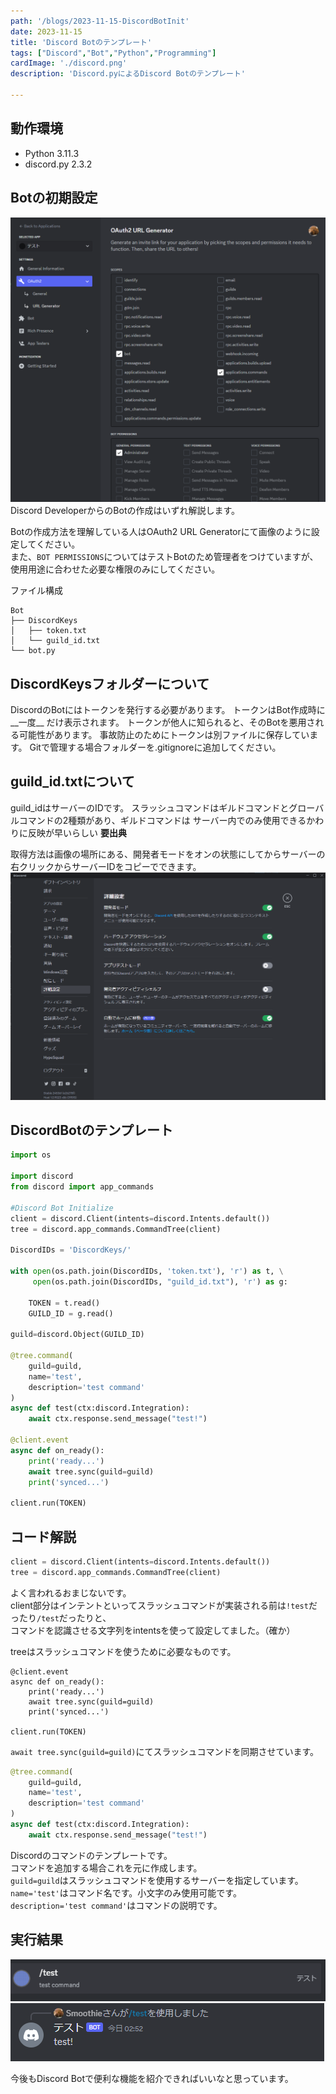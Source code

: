 ```yaml
---
path: '/blogs/2023-11-15-DiscordBotInit'
date: 2023-11-15
title: 'Discord Botのテンプレート'
tags: ["Discord","Bot","Python","Programming"]
cardImage: './discord.png'
description: 'Discord.pyによるDiscord Botのテンプレート'

---
```

<h2 class="sticky_note">
動作環境
</h2>

- Python 3.11.3
- discord.py 2.3.2

<h2 class="sticky_note">
Botの初期設定
</h2>

![Discord Developer Site](./DiscordDeveloperSite.png "Discord Developer Site")
Discord DeveloperからのBotの作成はいずれ解説します。  

Botの作成方法を理解している人はOAuth2 URL Generatorにて画像のように設定してください。  
また、`BOT PERMISSIONS`についてはテストBotのため管理者をつけていますが、<span class="highlighter_yellow">使用用途に合わせた必要な権限のみにしてください。</span>  

ファイル構成
```
Bot
├── DiscordKeys
│   ├── token.txt
│   └── guild_id.txt
└── bot.py
```

<h2 class="sticky_note">
DiscordKeysフォルダーについて
</h2>
DiscordのBotにはトークンを発行する必要があります。  
トークンはBot作成時に <span class="highlighter_yellow">__一度__</span> だけ表示されます。  
トークンが他人に知られると、その<span class="highlighter_red">Botを悪用される可能性があります。</span>   
事故防止のためにトークンは別ファイルに保存しています。 
Gitで管理する場合フォルダーを.gitignoreに追加してください。  

<h2 class="sticky_note">
guild_id.txtについて
</h2>

guild_idはサーバーのIDです。
スラッシュコマンドはギルドコマンドとグローバルコマンドの2種類があり、ギルドコマンドは
サーバー内でのみ使用できるかわりに反映が早いらしい **要出典**

取得方法は画像の場所にある、開発者モードをオンの状態にしてからサーバーの右クリックからサーバーIDをコピーでできます。
![設定→詳細設定→開発者モード](./DeveloperMode.png "設定→詳細設定→開発者モード")

<h2 class="sticky_note">
DiscordBotのテンプレート
</h2>

```python:title=bot.py
import os

import discord
from discord import app_commands

#Discord Bot Initialize
client = discord.Client(intents=discord.Intents.default())
tree = discord.app_commands.CommandTree(client)

DiscordIDs = 'DiscordKeys/'

with open(os.path.join(DiscordIDs, 'token.txt'), 'r') as t, \
     open(os.path.join(DiscordIDs, "guild_id.txt"), 'r') as g:
    
    TOKEN = t.read()
    GUILD_ID = g.read()

guild=discord.Object(GUILD_ID)

@tree.command(
    guild=guild,
    name='test',
    description='test command'
)
async def test(ctx:discord.Integration):
    await ctx.response.send_message("test!")

@client.event
async def on_ready():
    print('ready...')
    await tree.sync(guild=guild)
    print('synced...')

client.run(TOKEN)
```

## コード解説

```python
client = discord.Client(intents=discord.Intents.default())
tree = discord.app_commands.CommandTree(client)
 ```
よく言われるおまじないです。  
client部分はインテントといってスラッシュコマンドが実装される前は`!test`だったり`/test`だったりと、  
コマンドを認識させる文字列をintentsを使って設定してました。（確か）  

treeはスラッシュコマンドを使うために必要なものです。

```python{4}
@client.event
async def on_ready():
    print('ready...')
    await tree.sync(guild=guild)
    print('synced...')

client.run(TOKEN)
```

`await tree.sync(guild=guild)`にてスラッシュコマンドを同期させています。


```python
@tree.command(
    guild=guild,
    name='test',
    description='test command'
)
async def test(ctx:discord.Integration):
    await ctx.response.send_message("test!")
```

Discordのコマンドのテンプレートです。  
コマンドを追加する場合これを元に作成します。  
`guild=guild`はスラッシュコマンドを使用するサーバーを指定しています。  
`name='test'`はコマンド名です。小文字のみ使用可能です。  
`description='test command'`はコマンドの説明です。

## 実行結果
![コマンドの予測機能](./DiscordAutoComplete.png "コマンドの予測機能")
![Botの実行結果](./BotTest.png "Botの実行結果")

今後もDiscord Botで便利な機能を紹介できればいいなと思っています。